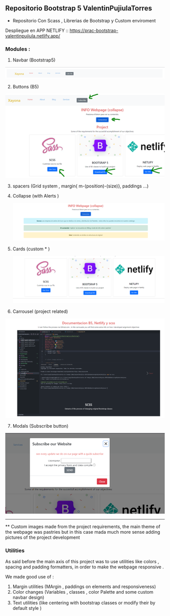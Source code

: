 ## Repositorio Bootstrap 5 ValentinPujiulaTorres

- Repositorio Con Scass , Librerias de Bootstrap y Custom enviroment 

Despliegue en APP NETLIFY :: https://prac-bootstrap-valentinpujiula.netlify.app/


### Modules :

1. Navbar (Bootstrap5)

![Navbar:](./ProjectImages/navbar.png)

2. Buttons (B5)

![Buttons](ProjectImages/button1.png)

3. spacers (Grid system , margin{ m-(position)-(size)}, paddings ...)
4. Collapse (with Alerts )

    ![Alert / Collapse ](ProjectImages/alert1.png)


5. Cards (custom * )

    ![Custom Cards (Image + Body) ](ProjectImages/card1.png)

6. Carrousel (project related)


![Custom Cards (Image + Body) ](ProjectImages/Galaeria1.png)

7. Modals (Subscribe button)

![Modal 1) ](ProjectImages/overlay1.png)


---
** Custom images made from the project requirements, the main theme of the webpage was pastries but in this case mada much more sense adding pictures of the project development

### Utilities 

As said before the main axis of this project was to use utilities like colors , spacing and padding formatters, in order to make the webpage responsive .

We made good use of :

1. Margin utilities (MArgin , paddings on elements and responsiveness)
2. Color changes (Variables , classes , color Palette and some custom navbar design)
3. Text utilities (like centering with bootstrap classes or modify their by default style )
